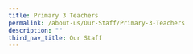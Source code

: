 ```yaml
---
title: Primary 3 Teachers
permalink: /about-us/Our-Staff/Primary-3-Teachers
description: ""
third_nav_title: Our Staff
---
```



